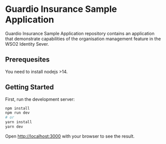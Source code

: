 # Guardio Insurance Sample Application

Guardio Insurance Sample Application repository contains an application that demonstrate capabilities of the organisation management feature in the WSO2 Identity Sever.

## Prerequesites
You need to install nodejs >14.

## Getting Started

First, run the development server:

```bash
npm install
npm run dev
# or
yarn install
yarn dev
```
Open [http://localhost:3000](http://localhost:3000) with your browser to see the result.

